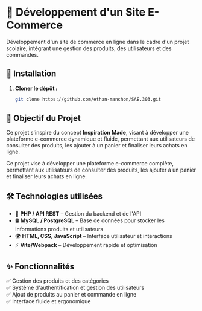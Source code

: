 # 🛒 Développement d'un Site E-Commerce

Développement d'un site de commerce en ligne dans le cadre d'un projet scolaire, intégrant une gestion des produits, des utilisateurs et des commandes.

## 🚀 Installation

1. **Cloner le dépôt :**

   ```sh
   git clone https://github.com/ethan-manchon/SAE.303.git
   ```

## 🎯 Objectif du Projet

Ce projet s'inspire du concept **Inspiration Made**, visant à développer une plateforme e-commerce dynamique et fluide, permettant aux utilisateurs de consulter des produits, les ajouter à un panier et finaliser leurs achats en ligne.

Ce projet vise à développer une plateforme e-commerce complète, permettant aux utilisateurs de consulter des produits, les ajouter à un panier et finaliser leurs achats en ligne.

## 🛠 Technologies utilisées

- 🐘 **PHP / API REST** – Gestion du backend et de l'API<br>
- 🛢 **MySQL / PostgreSQL** – Base de données pour stocker les informations produits et utilisateurs<br>
- 🌍 **HTML, CSS, JavaScript** – Interface utilisateur et interactions<br>
- ⚡ **Vite/Webpack** – Développement rapide et optimisation<br>


## ✨ Fonctionnalités<br>

✅ Gestion des produits et des catégories<br>
✅ Système d'authentification et gestion des utilisateurs<br>
✅ Ajout de produits au panier et commande en ligne<br>
✅ Interface fluide et ergonomique<br>
